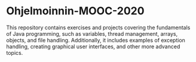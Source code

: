 # Ohjelmoinnin-MOOC-2020
This repository contains exercises and projects covering the fundamentals of Java programming, such as variables, thread management, arrays, objects, and file handling. Additionally, it includes examples of exception handling, creating graphical user interfaces, and other more advanced topics.
